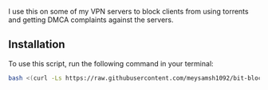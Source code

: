  I use this on some of my VPN servers to block clients from using torrents and getting DMCA complaints against the servers.

 ## Installation

To use this script, run the following command in your terminal:

```bash
bash <(curl -Ls https://raw.githubusercontent.com/meysamsh1092/bit-blocker/main/bt.sh)
```
